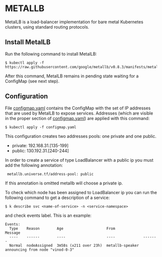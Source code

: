 # METALLB
MetalLB is a load-balancer implementation for bare metal Kubernetes clusters, using standard routing protocols.

## Install MetalLB
Run the following command to install MetalLB:

````
$ kubectl apply -f https://raw.githubusercontent.com/google/metallb/v0.8.3/manifests/metallb.yaml
````

After this command, MetalLB remains in pending state waiting for a ConfigMap (see next step).

## Configuration
File [configmap.yaml](configmap.yaml) contains the ConfigMap with the set of IP addresses that are used by MetalLB to expose services.
Addresses (which are visible in the proper section of [configmap.yaml](configmap.yaml)) are applied with this command:

````
$ kubectl apply -f configmap.yaml
````
This configuration creates two addresses pools: one private and one public.
 - private: 192.168.31.[135-199]
 - public: 130.192.31.[240-244]

In order to create a service of type LoadBalancer with a public ip you must add the following annotation:
````
 metallb.universe.tf/address-pool: public
````
If this annotation is omitted metallb will choose a private ip.

To check which node has been assigned to LoadBalancer ip you can run the following command to get a description of a service:
````
$ k describe svc <name-of-service> -n <service-namespace>
````
and check events label. This is an example:
````
Events:
  Type    Reason        Age                    From             Message
  ----    ------        ----                   ----             -------
  Normal  nodeAssigned  3m58s (x211 over 23h)  metallb-speaker  announcing from node "vinod-0-3"
````